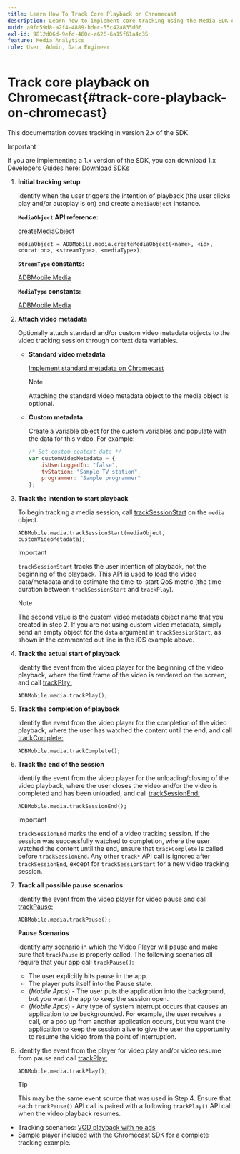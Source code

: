 ```yaml
---
title: Learn How To Track Core Playback on Chromecast
description: Learn how to implement core tracking using the Media SDK on Chromecast.
uuid: a9fc59d8-a2f4-4889-bdec-55c42a835d06
exl-id: 9812d06d-9efd-460c-a626-6a15f61a4c35
feature: Media Analytics
role: User, Admin, Data Engineer
---
```

# Track core playback on Chromecast{#track-core-playback-on-chromecast}

This documentation covers tracking in version 2.x of the SDK.

>[!IMPORTANT]
>
>If you are implementing a 1.x version of the SDK, you can download 1.x Developers Guides here: [Download SDKs](/help/sdk-implement/download-sdks.md)

1. **Initial tracking setup**

    Identify when the user triggers the intention of playback (the user clicks play and/or autoplay is on) and create a `MediaObject` instance.

    **`MediaObject` API reference:**

    [createMediaObject](https://adobe-marketing-cloud.github.io/media-sdks/reference/chromecast/ADBMobile.media.html#.createMediaObject)

    ```
    mediaObject = ADBMobile.media.createMediaObject(<name>, <id>, <duration>, <streamType>, <mediaType>);
    ```

    **`StreamType` constants:**

    [ADBMobile Media](https://adobe-marketing-cloud.github.io/media-sdks/reference/chromecast/ADBMobile.media.html#.StreamType)

    **`MediaType` constants:**

    [ADBMobile Media](https://adobe-marketing-cloud.github.io/media-sdks/reference/chromecast/ADBMobile.media.html#.MediaType)

1. **Attach video metadata**

    Optionally attach standard and/or custom video metadata objects to the video tracking session through context data variables.

    * **Standard video metadata**

       [Implement standard metadata on Chromecast](/help/sdk-implement/track-av-playback/impl-std-metadata/impl-std-metadata-chromecast.md)     

       >[!NOTE]
       >
       >Attaching the standard video metadata object to the media object is optional.

    * **Custom metadata**

       Create a variable object for the custom variables and populate with the data for this video. For example:

       ```js    
       /* Set custom context data */
       var customVideoMetadata = {
           isUserLoggedIn: "false",
           tvStation: "Sample TV station",
           programmer: "Sample programmer"
       };
       ```

1. **Track the intention to start playback**

    To begin tracking a media session, call [trackSessionStart](https://adobe-marketing-cloud.github.io/media-sdks/reference/chromecast/ADBMobile.media.html#.trackSessionStart) on the `media` object.

    ```
    ADBMobile.media.trackSessionStart(mediaObject, customVideoMetadata);
    ```

    >[!IMPORTANT]
    >
    >`trackSessionStart` tracks the user intention of playback, not the beginning of the playback. This API is used to load the video data/metadata and to estimate the time-to-start QoS metric (the time duration between `trackSessionStart` and `trackPlay`).

    >[!NOTE]
    >
    >The second value is the custom video metadata object name that you created in step 2. If you are not using custom video metadata, simply send an empty object for the `data` argument in `trackSessionStart`, as shown in the commented out line in the iOS example above.

1. **Track the actual start of playback**

    Identify the event from the video player for the beginning of the video playback, where the first frame of the video is rendered on the screen, and call [trackPlay:](https://adobe-marketing-cloud.github.io/media-sdks/reference/chromecast/ADBMobile.media.html#.trackPlay)

    ```
    ADBMobile.media.trackPlay();
    ```

1. **Track the completion of playback**

    Identify the event from the video player for the completion of the video playback, where the user has watched the content until the end, and call [trackComplete:](https://adobe-marketing-cloud.github.io/media-sdks/reference/chromecast/ADBMobile.media.html#.trackComplete)

    ```
    ADBMobile.media.trackComplete();
    ```

1. **Track the end of the session**

    Identify the event from the video player for the unloading/closing of the video playback, where the user closes the video and/or the video is completed and has been unloaded, and call [trackSessionEnd:](https://adobe-marketing-cloud.github.io/media-sdks/reference/chromecast/ADBMobile.media.html#.trackSessionEnd)

    ```
    ADBMobile.media.trackSessionEnd();
    ```

    >[!IMPORTANT]
    >
    >`trackSessionEnd` marks the end of a video tracking session. If the session was successfully watched to completion, where the user watched the content until the end, ensure that `trackComplete` is called before `trackSessionEnd`. Any other `track*` API call is ignored after `trackSessionEnd`, except for `trackSessionStart` for a new video tracking session.

1. **Track all possible pause scenarios**

    Identify the event from the video player for video pause and call [trackPause:](https://adobe-marketing-cloud.github.io/media-sdks/reference/chromecast/ADBMobile.media.html#.trackPause)

    ```
    ADBMobile.media.trackPause();
    ```

    **Pause Scenarios**

    Identify any scenario in which the Video Player will pause and make sure that `trackPause` is properly called. The following scenarios all require that your app call `trackPause()`:

    * The user explicitly hits pause in the app.
    * The player puts itself into the Pause state.
    * (*Mobile Apps*) - The user puts the application into the background, but you want the app to keep the session open.
    * (*Mobile Apps*) - Any type of system interrupt occurs that causes an application to be backgrounded. For example, the user receives a call, or a pop up from another application occurs, but you want the application to keep the session alive to give the user the opportunity to resume the video from the point of interruption.

1. Identify the event from the player for video play and/or video resume from pause and call [trackPlay:](https://adobe-marketing-cloud.github.io/media-sdks/reference/chromecast/ADBMobile.media.html#.trackComplete)

    ```
    ADBMobile.media.trackPlay();
    ```

    >[!TIP]
    >
    >This may be the same event source that was used in Step 4. Ensure that each `trackPause()` API call is paired with a following `trackPlay()` API call when the video playback resumes.

* Tracking scenarios: [VOD playback with no ads](/help/sdk-implement/tracking-scenarios/vod-no-intrs-details.md)
* Sample player included with the Chromecast SDK for a complete tracking example.
